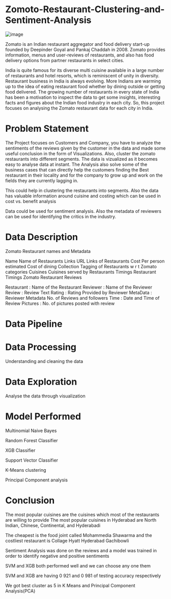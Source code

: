 # Zomoto-Restaurant-Clustering-and-Sentiment-Analysis
![image](https://user-images.githubusercontent.com/98172465/170446633-627064d0-f533-4eb4-b4d9-a32f1dd089b4.png)

Zomato is an Indian restaurant aggregator and food delivery start-up founded by Deepinder Goyal and Pankaj Chaddah in 2008. Zomato provides information, menus and user-reviews of restaurants, and also has food delivery options from partner restaurants in select cities.

India is quite famous for its diverse multi cuisine available in a large number of restaurants and hotel resorts, which is reminiscent of unity in diversity. Restaurant business in India is always evolving. More Indians are warming up to the idea of eating restaurant food whether by dining outside or getting food delivered. The growing number of restaurants in every state of India has been a motivation to inspect the data to get some insights, interesting facts and figures about the Indian food industry in each city. So, this project focuses on analysing the Zomato restaurant data for each city in India.
# Problem Statement
The Project focuses on Customers and Company, you have to analyze the sentiments of the reviews given by the customer in the data and made some useful conclusion in the form of Visualizations. Also, cluster the zomato restaurants into different segments. The data is vizualized as it becomes easy to analyse data at instant. The Analysis also solve some of the business cases that can directly help the customers finding the Best restaurant in their locality and for the company to grow up and work on the fields they are currently lagging in.

This could help in clustering the restaurants into segments. Also the data has valuable information around cuisine and costing which can be used in cost vs. benefit analysis

Data could be used for sentiment analysis. Also the metadata of reviewers can be used for identifying the critics in the industry.
# Data Description
Zomato Restaurant names and Metadata

Name Name of Restaurants
Links URL Links of Restaurants
Cost Per person estimated Cost of dining
Collection Tagging of Restaurants w r t Zomato categories
Cuisines Cuisines served by Restaurants
Timings Restaurant Timings
Zomato Restaurant Reviews

Restaurant : Name of the Restaurant
Reviewer : Name of the Reviewer
Review : Review Text
Rating : Rating Provided by Reviewer
MetaData : Reviewer Metadata No. of Reviews and followers
Time : Date and Time of Review
Pictures : No. of pictures posted with review
# Data Pipeline
# Data Processing
Understanding and cleaning the data

# Data Exploration
Analyse the data through visualization

# Model Performed
Multinomial Naive Bayes

Random Forest Classifier

XGB Classifier

Support Vector Classifier

K-Means clustering

Principal Component analysis

# Conclusion
The most popular cuisines are the cuisines which most of the restaurants are willing to provide The most popular cuisines in Hyderabad are North Indian, Chinese, Continental, and Hyderabadi

The cheapest is the food joint called Mohammedia Shawarma and the costliest restaurant is Collage Hyatt Hyderabad Gachibowli

Sentiment Analysis was done on the reviews and a model was trained in order to identify negative and positive sentiments

SVM and XGB both performed well and we can choose any one them

SVM and XGB are having 0 921 and 0 981 of testing accuracy respectively

We got best cluster as 5 in K Means and Principal Component Analysis(PCA)
